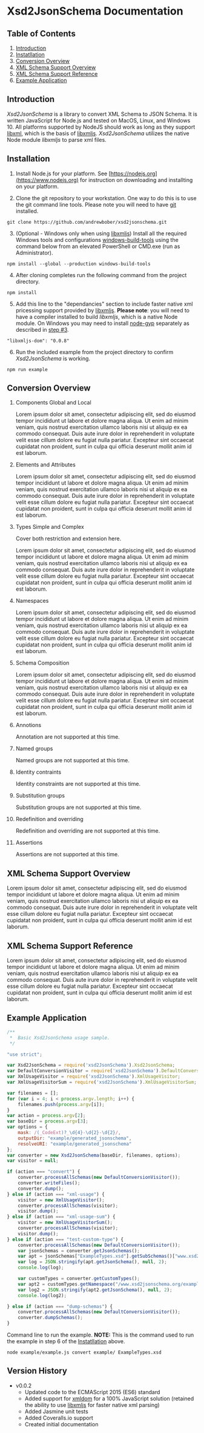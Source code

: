 # **Xsd2JsonSchema Documentation**

## Table of Contents

1. [Introduction](#Introduction)
2. [Instatllation](#Installation)
3. [Conversion Overview](#Conversion-Overview)
4. [XML Schema Support Overview](#XML-Schema-Support-Overview)
5. [XML Schema Support Reference](#XML-Schema-Support-Reference)
6. [Example Application](#Example-ApplicationXML-Schema-Support-Reference)

## **Introduction**
*Xsd2JsonSchema* is a library to convert XML Schema to JSON Schema.  It is written JavaScript for Node.js and tested on MacOS, Linux, and Windows 10.  All platforms supported by NodeJS should work as long as they support [libxml](http://xmlsoft.org), which is the basis of [libxmljs](https://github.com/libxmljs/libxmljs).  *Xsd2JsonSchema* utilizes the native Node module *libxmljs* to parse xml files. 

## **Installation**
1. Install Node.js for your platform.  See [https://nodejs.org](https://www.nodejs.org) for instruction on downloading and installting on your platform.

2. Clone the git repository to your workstation.  One way to do this is to use the git command line tools.  Please note you will need to have [git](https://git-scm.com) installed.

``` git clone https://github.com/andrewbober/xsd2jsonschema.git ```

3. (Optional - Windows only when using [libxmljs](https://www.npmjs.com/package/libxmljs)) Install all the required Windows tools and configurations [windows-build-tools](https://github.com/felixrieseberg/windows-build-tools) using the command below from an elevated PowerShell or CMD.exe (run as Administrator).

``` npm install --global --production windows-build-tools ```

4. After cloning completes run the following command from the project directory.

``` npm install ```

5. Add this line to the "dependancies" section to include faster native xml pricessing support provided by [libxmljs](https://www.npmjs.com/package/libxmljs).   **Please note**: you will need to have a compiler installed to build *libxmljs*, which is a native Node module.  On Windows you may need to install [node-gyp](https://github.com/nodejs/node-gyp#installation) separately as described in [step #3](#3).

``` "libxmljs-dom": "0.0.8" ```

6. Run the included example from the project directory to confirm *Xsd2JsonSchema* is working.

``` npm run example ```

## **Conversion Overview**
1. Components Global and Local
    
    Lorem ipsum dolor sit amet, consectetur adipiscing elit, sed do eiusmod tempor incididunt ut labore et dolore magna aliqua. Ut enim ad minim veniam, quis nostrud exercitation ullamco laboris nisi ut aliquip ex ea commodo consequat. Duis aute irure dolor in reprehenderit in voluptate velit esse cillum dolore eu fugiat nulla pariatur. Excepteur sint occaecat cupidatat non proident, sunt in culpa qui officia deserunt mollit anim id est laborum.
2. Elements and Attributes

    Lorem ipsum dolor sit amet, consectetur adipiscing elit, sed do eiusmod tempor incididunt ut labore et dolore magna aliqua. Ut enim ad minim veniam, quis nostrud exercitation ullamco laboris nisi ut aliquip ex ea commodo consequat. Duis aute irure dolor in reprehenderit in voluptate velit esse cillum dolore eu fugiat nulla pariatur. Excepteur sint occaecat cupidatat non proident, sunt in culpa qui officia deserunt mollit anim id est laborum.
3. Types Simple and Complex
    
    Cover both restriction and extension here.  
    
    Lorem ipsum dolor sit amet, consectetur adipiscing elit, sed do eiusmod tempor incididunt ut labore et dolore magna aliqua. Ut enim ad minim veniam, quis nostrud exercitation ullamco laboris nisi ut aliquip ex ea commodo consequat. Duis aute irure dolor in reprehenderit in voluptate velit esse cillum dolore eu fugiat nulla pariatur. Excepteur sint occaecat cupidatat non proident, sunt in culpa qui officia deserunt mollit anim id est laborum.
4. Namespaces
    
    Lorem ipsum dolor sit amet, consectetur adipiscing elit, sed do eiusmod tempor incididunt ut labore et dolore magna aliqua. Ut enim ad minim veniam, quis nostrud exercitation ullamco laboris nisi ut aliquip ex ea commodo consequat. Duis aute irure dolor in reprehenderit in voluptate velit esse cillum dolore eu fugiat nulla pariatur. Excepteur sint occaecat cupidatat non proident, sunt in culpa qui officia deserunt mollit anim id est laborum.

5. Schema Composition

    Lorem ipsum dolor sit amet, consectetur adipiscing elit, sed do eiusmod tempor incididunt ut labore et dolore magna aliqua. Ut enim ad minim veniam, quis nostrud exercitation ullamco laboris nisi ut aliquip ex ea commodo consequat. Duis aute irure dolor in reprehenderit in voluptate velit esse cillum dolore eu fugiat nulla pariatur. Excepteur sint occaecat cupidatat non proident, sunt in culpa qui officia deserunt mollit anim id est laborum.
6. Annotions
    
    Annotation are not supported at this time.
7. Named groups

    Named groups are not supported at this time.
8. Identity contraints

    Identity constraints are not supported at this time.
9. Substitution groups

    Substitution groups are not supported at this time.
10. Redefinition and overriding

    Redefinition and overriding are not supported at this time.
11. Assertions

    Assertions are not supported at this time.

## XML Schema Support Overview
Lorem ipsum dolor sit amet, consectetur adipiscing elit, sed do eiusmod tempor incididunt ut labore et dolore magna aliqua. Ut enim ad minim veniam, quis nostrud exercitation ullamco laboris nisi ut aliquip ex ea commodo consequat. Duis aute irure dolor in reprehenderit in voluptate velit esse cillum dolore eu fugiat nulla pariatur. Excepteur sint occaecat cupidatat non proident, sunt in culpa qui officia deserunt mollit anim id est laborum.

## XML Schema Support Reference
Lorem ipsum dolor sit amet, consectetur adipiscing elit, sed do eiusmod tempor incididunt ut labore et dolore magna aliqua. Ut enim ad minim veniam, quis nostrud exercitation ullamco laboris nisi ut aliquip ex ea commodo consequat. Duis aute irure dolor in reprehenderit in voluptate velit esse cillum dolore eu fugiat nulla pariatur. Excepteur sint occaecat cupidatat non proident, sunt in culpa qui officia deserunt mollit anim id est laborum.

## Example Application
```javascript
/**
 *  Basic Xsd2JsonSchema usage sample.
 */

"use strict";

var Xsd2JsonSchema = require('xsd2JsonSchema').Xsd2JsonSchema;
var DefaultConversionVisitor = require('xsd2JsonSchema').DefaultConversionVisitor;
var XmlUsageVisitor = require('xsd2JsonSchema').XmlUsageVisitor;
var XmlUsageVisitorSum = require('xsd2JsonSchema').XmlUsageVisitorSum;

var filenames = [];
for (var i = 4; i < process.argv.length; i++) {
	filenames.push(process.argv[i]);
}
var action = process.argv[2];
var baseDir = process.argv[3];
var options = {
	mask: /(_CodeExt)?_\d{4}-\d{2}-\d{2}/,
	outputDir: "example/generated_jsonschema",
	resolveURI: "example/generated_jsonschema"
};
var converter = new Xsd2JsonSchema(baseDir, filenames, options);
var visitor = null;

if (action === "convert") {
	converter.processAllSchemas(new DefaultConversionVisitor());
	converter.writeFiles();
	converter.dump();
} else if (action === "xml-usage") {
	visitor = new XmlUsageVisitor();
	converter.processAllSchemas(visitor);
	visitor.dump();
} else if (action === "xml-usage-sum") {
	visitor = new XmlUsageVisitorSum();
	converter.processAllSchemas(visitor);
	visitor.dump();
} else if (action === "test-custom-type") {
	converter.processAllSchemas(new DefaultConversionVisitor());
	var jsonSchemas = converter.getJsonSchemas();
	var apt = jsonSchemas["ExampleTypes.xsd"].getSubSchemas()["www.xsd2jsonschema.org"].getSubSchemas()["example"].getSubSchemas()["PersonInfoType"];
	var log = JSON.stringify(apt.getJsonSchema(), null, 2);
	console.log(log);

	var customTypes = converter.getCustomTypes();
	var apt2 = customTypes.getNamespace("/www.xsd2jsonschema.org/example").customTypes["PersonInfoType"];
	var log2 = JSON.stringify(apt2.getJsonSchema(), null, 2);
	console.log(log2);

} else if (action === "dump-schemas") {
	converter.processAllSchemas(new DefaultConversionVisitor());
	converter.dumpSchemas();
}
```

Command line to run the example.  **NOTE:** This is the command used to run the example in step 6 of the [Instatllation](#Installation) above.

```node example/example.js convert example/ ExampleTypes.xsd```

## Version History

* v0.0.2
  * Updated code to the ECMAScript 2015 (ES6) standard
  * Added support for [xmldom](https://www.npmjs.com/package/xmldom) for a 100% JavaScript solution (retained the ability to use [libxmljs](https://www.npmjs.com/package/libxmljs) for faster native xml parsing)
  * Added Jasmine unit tests
  * Added Coveralls.io support
  * Created initial documentation

